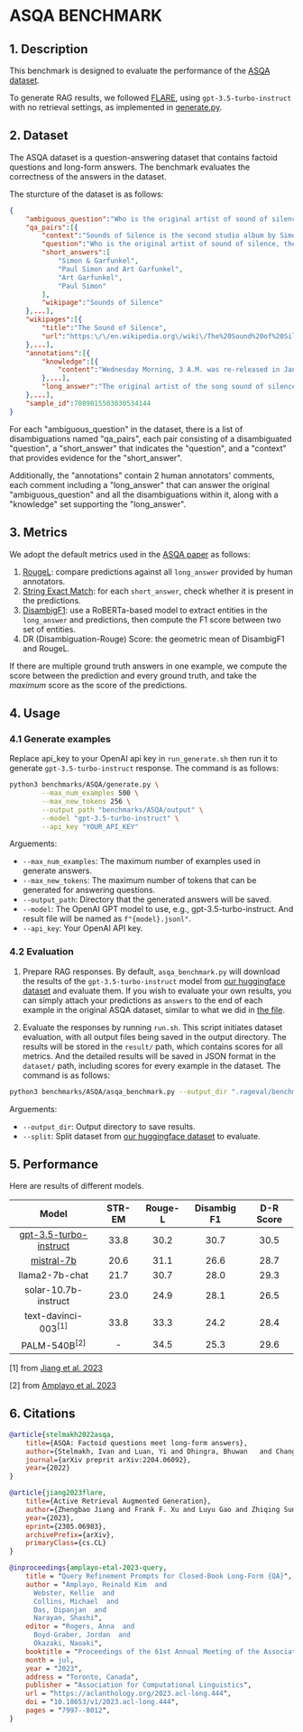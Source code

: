 # ASQA BENCHMARK

## 1. Description

This benchmark is designed to evaluate the performance of the [ASQA dataset](https://huggingface.co/datasets/din0s/asqa). 

To generate RAG results, we followed [FLARE](https://github.com/jzbjyb/FLARE), using `gpt-3.5-turbo-instruct` with no retrieval settings, as implemented in [generate.py](generate.py).

## 2. Dataset

The ASQA dataset is a question-answering dataset that contains factoid questions and long-form answers. The benchmark evaluates the correctness of the answers in the dataset.

The sturcture of the dataset is as follows:
```json
{
    "ambiguous_question":"Who is the original artist of sound of silence?",
    "qa_pairs":[{
        "context":"Sounds of Silence is the second studio album by Simon & Garfunkel, released on January 17...",
        "question":"Who is the original artist of sound of silence, the song, released in 1964?",
        "short_answers":[
            "Simon & Garfunkel",
            "Paul Simon and Art Garfunkel",
            "Art Garfunkel",
            "Paul Simon"
        ],
        "wikipage":"Sounds of Silence"
    },...],
    "wikipages":[{
        "title":"The Sound of Silence",
        "url":"https:\/\/en.wikipedia.org\/wiki\/The%20Sound%20of%20Silence"
    },...],
    "annotations":[{
        "knowledge":[{
            "content":"Wednesday Morning, 3 A.M. was re-released in January 1966...","wikipage":"Wednesday Morning, 3 A.M."
        },...],
        "long_answer":"The original artist of the song sound of silence released in 1966 is Paul Simon and Art Garfunkel..."
    },...],
    "sample_id":7089015503030534144
}
```

For each "ambiguous_question" in the dataset, there is a list of disambiguations named "qa_pairs", each pair consisting of a disambiguated "question", a "short_answer" that indicates the "question", and a "context" that provides evidence for the "short_answer".

Additionally, the "annotations" contain 2 human annotators' comments, each comment including a "long_answer" that can answer the original "ambiguous_question" and all the disambiguations within it, along with a "knowledge" set supporting the "long_answer".

## 3. Metrics

We adopt the default metrics used in the [ASQA paper](https://aclanthology.org/2022.emnlp-main.566) as follows:

1. [RougeL](../../rageval/metrics/_answer_rouge_correctness.py): compare predictions against all `long_answer` provided by human annotators.
2. [String Exact Match](../../rageval/metrics/_answer_exact_match.py): for each `short_answer`, check whether it is present in the predictions.
3. [DisambigF1](../../rageval/metrics/_answer_disambig_f1.py): use a RoBERTa-based model to extract entities in the `long_answer` and predictions, then compute the F1 score between two set of entities.
4. DR (Disambiguation-Rouge) Score: the geometric mean of DisambigF1 and RougeL.

If there are multiple ground truth answers in one example, we compute the score between the prediction and every ground truth, and take the *maximum* score as the score of the predictions.

## 4. Usage

### 4.1 Generate examples

Replace api_key to your OpenAI api key in `run_generate.sh` then run it to generate `gpt-3.5-turbo-instruct` response. The command is as follows:

```bash
python3 benchmarks/ASQA/generate.py \
        --max_num_examples 500 \
        --max_new_tokens 256 \
        --output_path "benchmarks/ASQA/output" \
        --model "gpt-3.5-turbo-instruct" \
        --api_key "YOUR_API_KEY" 
```

Arguements:

- `--max_num_examples`: The maximum number of examples used in generate answers.
- `--max_new_tokens`: The maximum number of tokens that can be generated for answering questions.
- `--output_path`: Directory that the generated answers will be saved.
- `--model`: The OpenAI GPT model to use, e.g., gpt-3.5-turbo-instruct. And result file will be named as `f"{model}.jsonl"`.
- `--api_key`: Your OpenAI API key.

### 4.2 Evaluation

1. Prepare RAG responses. By default, `asqa_benchmark.py` will download the results of the `gpt-3.5-turbo-instruct` model from [our huggingface dataset](https://huggingface.co/datasets/golaxy/rag-bench) and evaluate them. If you wish to evaluate your own results, you can simply attach your predictions as `answers` to the end of each example in the original ASQA dataset, similar to what we did in [the file](https://huggingface.co/datasets/golaxy/rag-bench/viewer/asqa/gpt-3.5-turbo-instruct).

2. Evaluate the responses by running `run.sh`. This script initiates dataset evaluation, with all output files being saved in the output directory. The results will be stored in the `result/` path, which contains scores for all metrics. And the detailed results will be saved in JSON format in the `dataset/` path, including scores for every example in the dataset. The command is as follows:

```bash
python3 benchmarks/ASQA/asqa_benchmark.py --output_dir ".rageval/benchmark" --split "gpt_3.5_turbo_instruct"
```

Arguements:

- `--output_dir`: Output directory to save results.
- `--split`: Split dataset from [our huggingface dataset](https://huggingface.co/datasets/golaxy/rag-bench) to evaluate.

## 5. Performance

Here are results of different models.

| Model | STR-EM | Rouge-L | Disambig F1 | D-R Score|
|:---:|:---:|:---:|:---:|:---:|
| [gpt-3.5-turbo-instruct](https://huggingface.co/datasets/golaxy/rag-bench/viewer/asqa/gpt-3.5-turbo-instruct) | 33.8 | 30.2 | 30.7 | 30.5 |
| [mistral-7b](https://huggingface.co/datasets/golaxy/rag-bench/viewer/asqa/mistral_7b) | 20.6 | 31.1 | 26.6 | 28.7 |
| llama2-7b-chat | 21.7 | 30.7 | 28.0 | 29.3 |
| solar-10.7b-instruct | 23.0 | 24.9 | 28.1 | 26.5 |
| text-davinci-003<sup>[1]</sup> | 33.8 | 33.3 | 24.2 | 28.4 |
| PALM-540B<sup>[2]</sup> | - | 34.5 | 25.3 | 29.6 |

[1] from [Jiang et al. 2023](http://arxiv.org/abs/2305.06983)

[2] from [Amplayo et al. 2023](https://aclanthology.org/2023.acl-long.444)

## 6. Citations

``` bibtex
@article{stelmakh2022asqa,
    title={ASQA: Factoid questions meet long-form answers},
    author={Stelmakh, Ivan and Luan, Yi and Dhingra, Bhuwan   and Chang, Ming-Wei},
    journal={arXiv preprit arXiv:2204.06092},
    year={2022}
}

@article{jiang2023flare,
    title={Active Retrieval Augmented Generation}, 
    author={Zhengbao Jiang and Frank F. Xu and Luyu Gao and Zhiqing Sun and Qian Liu and Jane Dwivedi-Yu and Yiming Yang and Jamie Callan and Graham Neubig},
    year={2023},
    eprint={2305.06983},
    archivePrefix={arXiv},
    primaryClass={cs.CL}
}

@inproceedings{amplayo-etal-2023-query,
    title = "Query Refinement Prompts for Closed-Book Long-Form {QA}",
    author = "Amplayo, Reinald Kim  and
      Webster, Kellie  and
      Collins, Michael  and
      Das, Dipanjan  and
      Narayan, Shashi",
    editor = "Rogers, Anna  and
      Boyd-Graber, Jordan  and
      Okazaki, Naoaki",
    booktitle = "Proceedings of the 61st Annual Meeting of the Association for Computational Linguistics (Volume 1: Long Papers)",
    month = jul,
    year = "2023",
    address = "Toronto, Canada",
    publisher = "Association for Computational Linguistics",
    url = "https://aclanthology.org/2023.acl-long.444",
    doi = "10.18653/v1/2023.acl-long.444",
    pages = "7997--8012",
}
```
